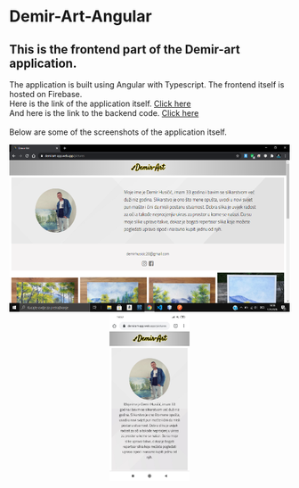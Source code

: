 # Demir-Art-Angular

## This is the frontend part of the Demir-art application.<br>
The application is built using Angular with Typescript. The frontend itself is hosted on Firebase.<br>
Here is the link of the application itself. <a href="https://demirart-app.web.app" target="blank">Click here</a><br>
And here is the link to the backend code. <a href="https://github.com/Imran-Sehic/Demir-Art-Spring-Boot" target="blank">Click here</a><br><br>
Below are some of the screenshots of the application itself.<br>

<p align="center"><img src="screenshots/screenshot1.png" height=300 margin=20><img src="screenshots/screenshot4.jpg" height=300></p></br>
